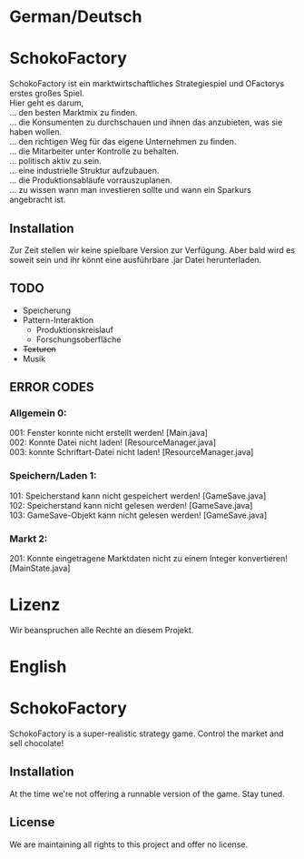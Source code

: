 # German/Deutsch

# SchokoFactory
SchokoFactory ist ein marktwirtschaftliches Strategiespiel und OFactorys erstes großes Spiel. <br>
Hier geht es darum,<br>
... den besten Marktmix zu finden.<br>
... die Konsumenten zu durchschauen und ihnen das anzubieten, was sie haben wollen.<br>
... den richtigen Weg für das eigene Unternehmen zu finden.<br>
... die Mitarbeiter unter Kontrolle zu behalten.<br>
... politisch aktiv zu sein.<br>
... eine industrielle Struktur aufzubauen.<br>
... die Produktionsabläufe vorrauszuplanen.<br>
... zu wissen wann man investieren sollte und wann ein Sparkurs angebracht ist.<br>

## Installation

Zur Zeit stellen wir keine spielbare Version zur Verfügung. Aber bald wird es soweit sein und ihr könnt eine ausführbare .jar Datei herunterladen.

## TODO
- Speicherung
- Pattern-Interaktion
  - Produktionskreislauf
  - Forschungsoberfläche
- <s>Texturen</s>
- Musik

## ERROR CODES
### Allgemein 0:
001: Fenster konnte nicht erstellt werden! [Main.java]<br>
002: Konnte Datei nicht laden! [ResourceManager.java]<br>
003: konnte Schriftart-Datei nicht laden! [ResourceManager.java]<br>
### Speichern/Laden 1:
101: Speicherstand kann nicht gespeichert werden! [GameSave.java]<br>
102: Speicherstand kann nicht gelesen werden! [GameSave.java]<br>
103: GameSave-Objekt kann nicht gelesen werden! [GameSave.java]<br>
### Markt 2:
201: Konnte eingetragene Marktdaten nicht zu einem Integer konvertieren! [MainState.java]<br>

# Lizenz

Wir beanspruchen alle Rechte an diesem Projekt.

# English
# SchokoFactory
SchokoFactory is a super-realistic strategy game. Control the market and sell chocolate!

## Installation

At the time we're not offering a runnable version of the game. Stay tuned.

## License

We are maintaining all rights to this project and offer no license.
